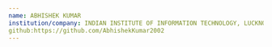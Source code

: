 ```yaml
---
name: ABHISHEK KUMAR
institution/company: INDIAN INSTITUTE OF INFORMATION TECHNOLOGY, LUCKNOW
github:https://github.com/AbhishekKumar2002
---
```

